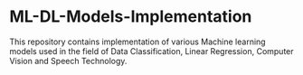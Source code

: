 # ML-DL-Models-Implementation
This repository contains implementation of various Machine learning models used in the field of Data Classification, Linear Regression, Computer Vision and Speech Technology.
